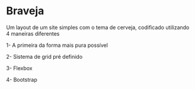 # Braveja
Um layout de um site simples com o tema de cerveja, codificado utilizando 4 maneiras diferentes

1- A primeira da forma mais pura possível

2- Sistema de grid pré definido

3- Flexbox

4- Bootstrap

